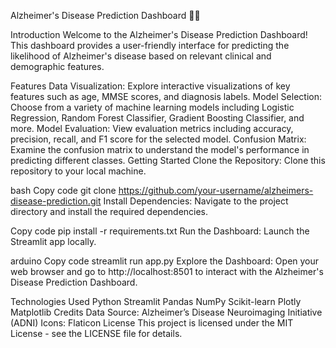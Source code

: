 Alzheimer's Disease Prediction Dashboard 🧠💡

Introduction
Welcome to the Alzheimer's Disease Prediction Dashboard! This dashboard provides a user-friendly interface for predicting the likelihood of Alzheimer's disease based on relevant clinical and demographic features.

Features
Data Visualization: Explore interactive visualizations of key features such as age, MMSE scores, and diagnosis labels.
Model Selection: Choose from a variety of machine learning models including Logistic Regression, Random Forest Classifier, Gradient Boosting Classifier, and more.
Model Evaluation: View evaluation metrics including accuracy, precision, recall, and F1 score for the selected model.
Confusion Matrix: Examine the confusion matrix to understand the model's performance in predicting different classes.
Getting Started
Clone the Repository: Clone this repository to your local machine.

bash
Copy code
git clone https://github.com/your-username/alzheimers-disease-prediction.git
Install Dependencies: Navigate to the project directory and install the required dependencies.

Copy code
pip install -r requirements.txt
Run the Dashboard: Launch the Streamlit app locally.

arduino
Copy code
streamlit run app.py
Explore the Dashboard: Open your web browser and go to http://localhost:8501 to interact with the Alzheimer's Disease Prediction Dashboard.

Technologies Used
Python
Streamlit
Pandas
NumPy
Scikit-learn
Plotly
Matplotlib
Credits
Data Source: Alzheimer’s Disease Neuroimaging Initiative (ADNI)
Icons: Flaticon
License
This project is licensed under the MIT License - see the LICENSE file for details.
